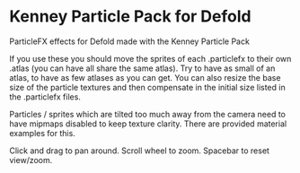 # Kenney Particle Pack for Defold

ParticleFX effects for Defold made with the Kenney Particle Pack

If you use these you should move the sprites of each .particlefx to their own .atlas (you can have all share the same atlas). Try to have as small of an atlas, to have as few atlases as you can get. You can also resize the base size of the particle textures and then compensate in the initial size listed in the .particlefx files.

Particles / sprites which are tilted too much away from the camera need to have mipmaps disabled to keep texture clarity. There are provided material examples for this.

Click and drag to pan around. Scroll wheel to zoom. Spacebar to reset view/zoom.